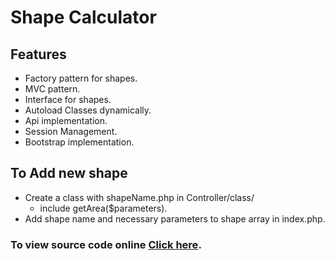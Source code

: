 # Shape Calculator

## Features

- Factory pattern for shapes.
- MVC pattern.
- Interface for shapes.
- Autoload Classes dynamically.
- Api implementation.
- Session Management.
- Bootstrap implementation.


## To Add new shape

- Create a class with shapeName.php in Controller/class/
  - include getArea($parameters).
- Add shape name and necessary parameters to shape array in index.php.




### To view source code online [Click here](https://github.com/adenzil/shape_calculator).
